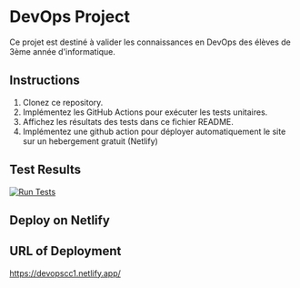 # DevOps Project

Ce projet est destiné à valider les connaissances en DevOps des élèves de 3ème année d'informatique.

## Instructions

1. Clonez ce repository.
2. Implémentez les GitHub Actions pour exécuter les tests unitaires.
3. Affichez les résultats des tests dans ce fichier README.
4. Implémentez une github action pour déployer automatiquement le site sur un hebergement gratuit (Netlify)

## Test Results

[![Run Tests](https://github.com/kvnjin/DEVOPS-CC1/actions/workflows/main.yaml/badge.svg?branch=main)](https://github.com/kvnjin/DEVOPS-CC1/actions/workflows/main.yaml)

## Deploy on Netlify


## URL of Deployment

https://devopscc1.netlify.app/


